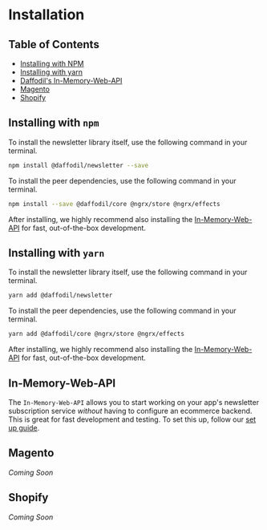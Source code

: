 # Installation

## Table of Contents
- [Installing with NPM](#installing-with-npm)
- [Installing with yarn](#installing-with-yarn)
- [Daffodil's In-Memory-Web-API](#in-memory-web-api)
- [Magento](#magento)
- [Shopify](#shopify)

## Installing with `npm`

To install the newsletter library itself, use the following command in your terminal.

```bash
npm install @daffodil/newsletter --save
```

To install the peer dependencies, use the following command in your terminal.
```bash
npm install --save @daffodil/core @ngrx/store @ngrx/effects
```

After installing, we highly recommend also installing the [In-Memory-Web-API](#in-memory-web-api) for fast, out-of-the-box development.
## Installing with `yarn`

To install the newsletter library itself, use the following command in your terminal.
```bash
yarn add @daffodil/newsletter
```
<!--does yarn need to install the peer dependencies as well-->
To install the peer dependencies, use the following command in your terminal.
```bash
yarn add @daffodil/core @ngrx/store @ngrx/effects
```

After installing, we highly recommend also installing the [In-Memory-Web-API](#in-memory-web-api) for fast, out-of-the-box development.
## In-Memory-Web-API

The `In-Memory-Web-API` allows you to start working on your app's newsletter subscription service *without* having to configure an ecommerce backend. This is great for fast development and testing. To set this up, follow our [set up guide]().


## Magento
*Coming Soon*
## Shopify
*Coming Soon*
